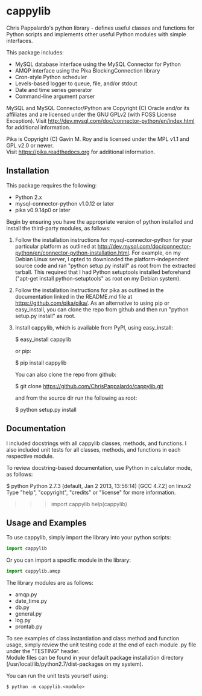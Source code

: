 cappylib
========

Chris Pappalardo's python library - defines useful classes and functions for Python scripts 
and implements other useful Python modules with simple interfaces.

This package includes:

  * MySQL database interface using the MySQL Connector for Python
  * AMQP interface using the Pika BlockingConnection library
  * Cron-style Python scheduler
  * Levels-based logger to queue, file, and/or stdout
  * Date and time series generator
  * Command-line argument parser

MySQL and MySQL Connector/Python are Copyright (C) Oracle and/or its affiliates and are 
licensed under the GNU GPLv2 (with FOSS License Exception).  Visit 
http://dev.mysql.com/doc/connector-python/en/index.html for additional information.

Pika is Copyright (C) Gavin M. Roy and is licensed under the MPL v1.1 and GPL v2.0 or newer.  
Visit https://pika.readthedocs.org for additional information.

## Installation

This package requires the following:

  * Python 2.x
  * mysql-connector-python v1.0.12 or later
  * pika v0.9.14p0 or later

Begin by ensuring you have the appropriate version of python installed and install the 
third-party modules, as follows:

1.  Follow the installation instructions for mysql-connector-python for your particular 
    platform as outlined at 
    http://dev.mysql.com/doc/connector-python/en/connector-python-installation.html.  For 
    example, on my Debian Linux server, I opted to downloaded the platform-independent source 
    code and ran "python setup.py install" as root from the extracted tarball.  This required 
    that I had Python setuptools installed beforehand ("apt-get install python-setuptools" as 
    root on my Debian system).

2.  Follow the installation instructions for pika as outlined in the documentation linked 
    in the README.md file at https://github.com/pika/pika/.  As an alternative to using pip 
    or easy_install, you can clone the repo from github and then run 
    "python setup.py install" as root.

3.  Install cappylib, which is available from PyPl, using easy_install:

      $ easy_install cappylib

    or pip:

      $ pip install cappylib

    You can also clone the repo from github:

      $ git clone https://github.com/ChrisPappalardo/cappylib.git

    and from the source dir run the following as root:

      $ python setup.py install

## Documentation

I included docstrings with all cappylib classes, methods, and functions.  I also included 
unit tests for all classes, methods, and functions in each respective module.

To review docstring-based documentation, use Python in calculator mode, as follows:

  $ python
  Python 2.7.3 (default, Jan  2 2013, 13:56:14)
  [GCC 4.7.2] on linux2
  Type "help", "copyright", "credits" or "license" for more information.
  >>> import cappylib
  >>> help(cappylib)

## Usage and Examples

To use cappylib, simply import the library into your python scripts:

```python
import cappylib
```

Or you can import a specific module in the library:

```python
import cappylib.amqp
```

The library modules are as follows:

  * amqp.py
  * date_time.py
  * db.py
  * general.py
  * log.py
  * prontab.py

To see examples of class instantiation and class method and function usage, simply review the 
unit testing code at the end of each module .py file under the "TESTING" header.  
Module files can be found in your default package installation directory 
(/usr/local/lib/python2.7/dist-packages on my system).  

You can run the unit tests yourself using:

    $ python -m cappylib.<module>
